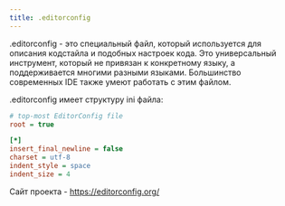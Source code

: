 ```yaml
---
title: .editorconfig
---
```


.editorconfig - это специальный файл, который используется для описания кодстайла и подобных настроек кода. Это универсальный инструмент, который не привязан к конкретному языку, а поддерживается многими разными языками. Большинство современных IDE также умеют работать с этим файлом.

.editorconfig имеет структуру ini файла:
```ini
# top-most EditorConfig file
root = true

[*]
insert_final_newline = false
charset = utf-8
indent_style = space
indent_size = 4
```

Сайт проекта - https://editorconfig.org/